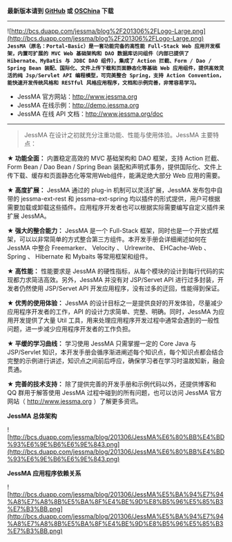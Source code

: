 **最新版本请到 [GitHub](https://github.com/ldcsaa) 或 [OSChina](http://git.oschina.net/ldcsaa) 下载**


---


![http://bcs.duapp.com/jessma/blog%2F201306%2FLogo-Large.png](http://bcs.duapp.com/jessma/blog%2F201306%2FLogo-Large.png)
**`    JessMA（原名：Portal-Basic）是一套功能完备的高性能 Full-Stack Web 应用开发框架，内置可扩展的 MVC Web 基础架构和 DAO 数据库访问组件（内部已提供了 Hibernate、MyBatis 与 JDBC DAO 组件），集成了 Action 拦截、Form / Dao / Spring Bean 装配、国际化、文件上传下载和页面静态化等基础 Web 应用组件，提供高效灵活的纯 Jsp/Servlet API 编程模型，可完美整合 Spring，支持 Action Convention，能快速开发传统风格和 RESTful 风格应用程序，文档和示例完善，非常容易学习。`**

  * JessMA 官方网站：http://www.jessma.org
  * JessMA 在线示例：http://demo.jessma.org
  * JessMA 在线 API 文档：http://www.jessma.org/doc


---


> JessMA 在设计之初就充分注重功能、性能与使用体验。JessMA 主要特点：

**★ 功能全面：** 内置稳定高效的 MVC 基础架构和 DAO 框架，支持 Action 拦截、Form Bean / Dao Bean / Spring Bean 装配和声明式事务，提供国际化、文件上传下载、缓存和页面静态化等常用Web组件，能满足绝大部分 Web 应用的需要。

**★ 高度扩展：** JessMA 通过的 plug-in 机制可以灵活扩展，JessMA 发布包中自带的 jessma-ext-rest 和 jessma-ext-spring 均以插件的形式提供，用户可根据需要加载或卸载这些插件。应用程序开发者也可以根据实际需要编写自定义插件来扩展 JessMA。

**★ 强大的整合能力：** JessMA 是一个 Full-Stack 框架，同时也是一个开放式框架，可以以非常简单的方式整合第三方组件。本开发手册会详细阐述如何在 JessMA 中整合 Freemarker、 Velocity 、 Urlrewrite、 EHCache-Web 、 Spring 、 Hibernate 和 Mybaits 等常用框架和组件。

**★ 高性能：** 性能要求是 JessMA 的硬性指标，从每个模块的设计到每行代码的实现都力求简洁高效。另外，JessMA 并没有对 JSP/Servet API 进行过多封装，开发者仍然使用 JSP/Servet API 开发应用程序，没有过多的迂回，性能得到保证。

**★ 优秀的使用体验：** JessMA 的设计目标之一是提供良好的开发体验，尽量减少应用程序开发者的工作，API 的设计力求简单、完整、明确。同时，JessMA 为应用开发提供了大量 Util 工具，用来处理应用程序开发过程中通常会遇到的一般性问题，进一步减少应用程序开发者的工作负担。

**★ 平缓的学习曲线：** 学习使用 JessMA 只需掌握一定的 Core Java 与 JSP/Servlet 知识，本开发手册会循序渐进阐述每个知识点，每个知识点都会结合完整的示例进行讲述，知识点之间前后呼应，确保学习者在学习时温故知新，融会贯通。

**★ 完善的技术支持：** 除了提供完善的开发手册和示例代码以外，还提供博客和 QQ 群用于解答使用 JessMA 过程中碰到的所有问题，也可以访问 JessMA 官方网站（ http://www.jessma.org ）了解更多资讯。


**JessMA 总体架构**

![http://bcs.duapp.com/jessma/blog/201306/JessMA%E6%80%BB%E4%BD%93%E6%9E%B6%E6%9E%843.png](http://bcs.duapp.com/jessma/blog/201306/JessMA%E6%80%BB%E4%BD%93%E6%9E%B6%E6%9E%843.png)


**JessMA 应用程序依赖关系**

![http://bcs.duapp.com/jessma/blog/201306/JessMA%E5%BA%94%E7%94%A8%E7%A8%8B%E5%BA%8F%E4%BE%9D%E8%B5%96%E5%85%B3%E7%B3%BB.png](http://bcs.duapp.com/jessma/blog/201306/JessMA%E5%BA%94%E7%94%A8%E7%A8%8B%E5%BA%8F%E4%BE%9D%E8%B5%96%E5%85%B3%E7%B3%BB.png)